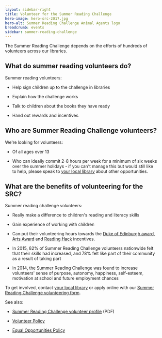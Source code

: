 ```yaml
---
layout: sidebar-right
title: Volunteer for the Summer Reading Challenge
hero-image: hero-src-2017.jpg
hero-alt: Summer Reading Challenge Animal Agents logo
breadcrumb: events
sidebar: summer-reading-challenge
---
```


The Summer Reading Challenge depends on the efforts of hundreds of volunteers across our libraries.

## What do summer reading volunteers do?

Summer reading volunteers:

* Help sign children up to the challenge in libraries

* Explain how the challenge works

* Talk to children about the books they have ready

* Hand out rewards and incentives.

## Who are Summer Reading Challenge volunteers?

We're looking for volunteers:

* Of all ages over 13

* Who can ideally commit 2-8 hours per week for a minimum of six weeks over the summer holidays - if you can't manage this but would still like to help, please speak to [your local library](/libraries/) about other opportunities.

## What are the benefits of volunteering for the SRC?

Summer reading challenge volunteers:

* Really make a difference to children's reading and literacy skills

* Gain experience of working with children

* Can put their volunteering hours towards the [Duke of Edinburgh award](http://www.dofe.org/), [Arts Award](http://www.artsaward.org.uk/) and [Reading Hack](http://readinghack.org.uk/) incentives.

* In 2015, 82% of Summer Reading Challenge volunteers nationwide felt that their skills had increased, and 78% felt like part of their community as a result of taking part

* In 2014, the Summer Reading Challenge was found to increase volunteers' sense of purpose, autonomy, happiness, self-esteem, motivation at school and future employment chances

To get involved, contact [your local library](/libraries/) or apply online with our [Summer Reading Challenge volunteering form](/events-activities/summer-reading-challenge/summer-reading-challenge-volunteer-application-form/).

See also:

* [Summer Reading Challenge volunteer profile](/assets/pdf/src-volunteer-role-profile.pdf) (PDF)

* [Volunteer Policy](/assets/pdf/src-volunteer-policy.pdf)

* [Equal Opportunities Policy](/assets/pdf/src-volunteer-equal-opportunity-statement.pdf)
